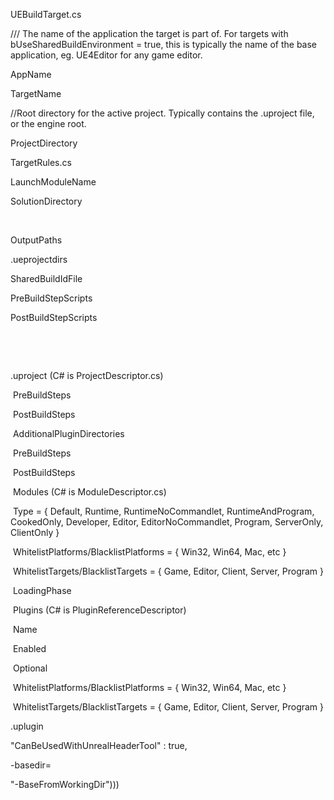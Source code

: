 UEBuildTarget.cs

/// The name of the application the target is part of. For targets with bUseSharedBuildEnvironment = true, this is typically the name of the base application, eg. UE4Editor for any game editor.

AppName

TargetName

//Root directory for the active project. Typically contains the .uproject file, or the engine root.

ProjectDirectory

TargetRules.cs

LaunchModuleName

SolutionDirectory

 

OutputPaths

.ueprojectdirs

SharedBuildIdFile

PreBuildStepScripts

PostBuildStepScripts

 

 

.uproject (C# is ProjectDescriptor.cs)

​    PreBuildSteps

​    PostBuildSteps

​    AdditionalPluginDirectories

​    PreBuildSteps

​    PostBuildSteps

​    Modules (C# is ModuleDescriptor.cs)

​        Type = { Default, Runtime, RuntimeNoCommandlet, RuntimeAndProgram, CookedOnly, Developer, Editor, EditorNoCommandlet, Program, ServerOnly, ClientOnly }

​        WhitelistPlatforms/BlacklistPlatforms = { Win32, Win64, Mac, etc }

​        WhitelistTargets/BlacklistTargets = { Game, Editor, Client, Server, Program }

​        LoadingPhase

​        Plugins (C# is PluginReferenceDescriptor)

​            Name

​            Enabled

​            Optional

​            WhitelistPlatforms/BlacklistPlatforms = { Win32, Win64, Mac, etc }

​            WhitelistTargets/BlacklistTargets = { Game, Editor, Client, Server, Program }

 

 

 

 

.uplugin

"CanBeUsedWithUnrealHeaderTool" : true,

 

 

-basedir=

"-BaseFromWorkingDir")))